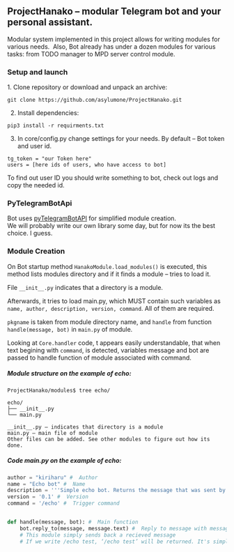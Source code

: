<h2>ProjectHanako – modular Telegram bot and your personal assistant.</h2>

Modular system implemented in this project allows for writing modules for various needs. 
Also, Bot already has under a dozen modules for various tasks: from TODO manager to MPD server control module.

<h3>Setup and launch</h3>
1. Clone repository or download and unpack an archive:

```
git clone https://github.com/asylumone/ProjectHanako.git
```

2.  Install dependencies:

```
pip3 install -r requirments.txt
```

3. In core/config.py change settings for your needs. By default – Bot token and user id.

```
tg_token = "our Token here"
users = [here ids of users, who have access to bot]
```

To find out user ID you should write something to bot, check out logs and copy the needed id.
<h3>PyTelegramBotApi</h3>
Bot uses <a href=https://github.com/eternnoir/pyTelegramBotAPI>pyTelegramBotAPI<a> for simplified module creation. <br>
We will probably write our own library some day, but for now its the best choice. I guess.

<h3>Module Creation</h3>

On Bot startup method ` HanakoModule.load_modules() ` is executed, this method lists modules directory and if it finds a module – tries to load it. 

File `__init__.py` indicates that a directory is a module.

Afterwards, it tries to load main.py, which MUST contain such variables as `name, author, description, version, command`. All of them are required.

`pkgname` is taken from module directory name, and `handle` from function `handle(message, bot)` in `main.py` of module.

Looking at `Core.handler` code, t appears easily understandable, that when text begining with `command`, is detected, variables message and bot are passed to handle function of module associated with command.

<h5>Module structure on the example of echo:</h5>

```
ProjectHanako/modules$ tree echo/

echo/
├── __init__.py
└── main.py
```

```
__init__.py – indicates that directory is a module
main.py – main file of module
Other files can be added. See other modules to figure out how its done.
```

<h5>Code main.py on the example of echo:</h5>

```python
author = "kiriharu" #  Author
name = "Echo bot" #  Name
description = '''Simple echo bot. Returns the message that was sent by user''' #  Description
version = '0.1' #  Version
command = '/echo' #  Trigger command


def handle(message, bot): #  Main function
    bot.reply_to(message, message.text) #  Reply to message with message.text
    # This module simply sends back a recieved message 
    # If we write /echo test, ‘/echo test’ will be returned. It's simple!
```